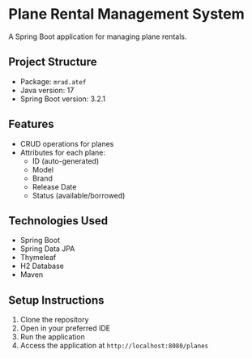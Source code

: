 # Plane Rental Management System

A Spring Boot application for managing plane rentals.

## Project Structure

- Package: `mrad.atef`
- Java version: 17
- Spring Boot version: 3.2.1

## Features

- CRUD operations for planes
- Attributes for each plane:
  - ID (auto-generated)
  - Model
  - Brand
  - Release Date
  - Status (available/borrowed)

## Technologies Used

- Spring Boot
- Spring Data JPA
- Thymeleaf
- H2 Database
- Maven

## Setup Instructions

1. Clone the repository
2. Open in your preferred IDE
3. Run the application
4. Access the application at `http://localhost:8080/planes`
